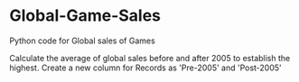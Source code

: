 # Global-Game-Sales

Python code for Global sales of Games

Calculate the average of global sales before and after 2005 to establish the highest.
Create a new column for Records as 'Pre-2005' and 'Post-2005'
